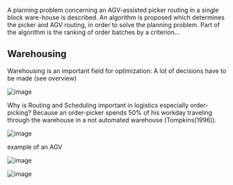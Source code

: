 
A planning problem concerning an AGV-assisted picker routing in a single block ware-house is described. An algorithm is proposed which determines the picker and AGV routing, in order to solve the planning problem. Part of the algorithm is the ranking of order batches by a criterion...

## Warehousing

Warehousing is an important field for optimization: A lot of decisions have to be made (see overview)

![image](https://user-images.githubusercontent.com/29587190/150120231-95d09b0a-7a22-49c9-a6e4-2b7e41aa58fb.png)


Why is Routing and Scheduling important in logistics especially order-picking?
Because an order-picker spends 50% of his workday traveling through the warehouse in a not automated warehouse (Tompkins(1996)).

![image](https://user-images.githubusercontent.com/29587190/150119615-0a796acb-fe06-4e50-845e-fae10a193e7c.png)


example of an AGV

![image](https://user-images.githubusercontent.com/29587190/150120555-6c1d44c4-a136-413c-b3de-5c8487ede24b.png)


![image](https://user-images.githubusercontent.com/29587190/150118148-e9cb11b7-9edf-4708-85a4-1ea6408de3c9.png)
